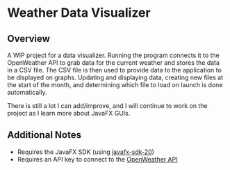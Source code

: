 # Weather Data Visualizer

## Overview

A WIP project for a data visualizer. 
Running the program connects it to the OpenWeather API to grab data for the current weather and stores the data in a CSV file. The CSV file is then used to provide data to the application to be displayed on graphs. Updating and displaying data, creating new files at the start of the month, and determining which file to load on launch is done automatically.

There is still a lot I can add/improve, and I will continue to work on the project as I learn more about JavaFX GUIs.

## Additional Notes

- Requires the JavaFX SDK (using [javafx-sdk-20](https://gluonhq.com/products/javafx/))
- Requires an API key to connect to the [OpenWeather API](https://openweathermap.org/)
